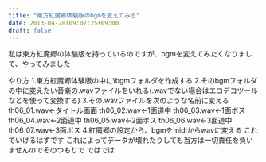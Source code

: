 ```yaml
---
title: "東方紅魔郷体験版のbgmを変えてみる"
date: 2013-04-28T09:07:25+09:00
draft: false
---
```


私は東方紅魔郷の体験版を持っているのですが、bgmを変えてみたくなりまして、やってみました
<!--more-->
やり方
1.東方紅魔郷体験版の中に\bgmフォルダを作成する
2.そのbgmフォルダの中に変えたい音楽の.wavファイルをいれる(.wavでない場合はエコデコツールなどを使って変換する)
3.その.wavファイルを次のような名前に変える
th06_01.wav←タイトル画面
th06_02.wav←1面道中
th06_03.wav←1面ボス
th06_04.wav←2面道中
th06_05.wav←2面ボス
th06_06.wav←3面道中
th06_07.wav←3面ボス
4.紅魔郷の設定から、bgmをmidiからwavに変える
これでいけるはずです
これによってデータが壊れたりしても当方は一切責任を負いませんのでそのつもりで
ではでは